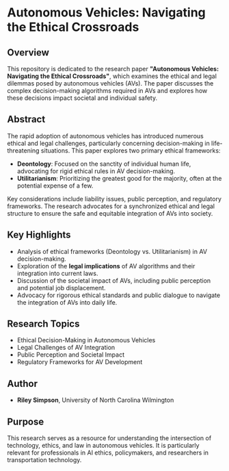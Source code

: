 # Autonomous Vehicles: Navigating the Ethical Crossroads

## Overview
This repository is dedicated to the research paper **"Autonomous Vehicles: Navigating the Ethical Crossroads"**, which examines the ethical and legal dilemmas posed by autonomous vehicles (AVs). The paper discusses the complex decision-making algorithms required in AVs and explores how these decisions impact societal and individual safety.

## Abstract
The rapid adoption of autonomous vehicles has introduced numerous ethical and legal challenges, particularly concerning decision-making in life-threatening situations. This paper explores two primary ethical frameworks:
- **Deontology**: Focused on the sanctity of individual human life, advocating for rigid ethical rules in AV decision-making.
- **Utilitarianism**: Prioritizing the greatest good for the majority, often at the potential expense of a few.

Key considerations include liability issues, public perception, and regulatory frameworks. The research advocates for a synchronized ethical and legal structure to ensure the safe and equitable integration of AVs into society.

## Key Highlights
- Analysis of ethical frameworks (Deontology vs. Utilitarianism) in AV decision-making.
- Exploration of the **legal implications** of AV algorithms and their integration into current laws.
- Discussion of the societal impact of AVs, including public perception and potential job displacement.
- Advocacy for rigorous ethical standards and public dialogue to navigate the integration of AVs into daily life.

## Research Topics
- Ethical Decision-Making in Autonomous Vehicles
- Legal Challenges of AV Integration
- Public Perception and Societal Impact
- Regulatory Frameworks for AV Development

## Author
- **Riley Simpson**, University of North Carolina Wilmington

## Purpose
This research serves as a resource for understanding the intersection of technology, ethics, and law in autonomous vehicles. It is particularly relevant for professionals in AI ethics, policymakers, and researchers in transportation technology.
